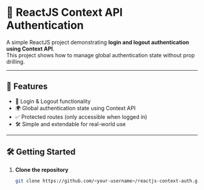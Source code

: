 # 🔐 ReactJS Context API Authentication  

A simple ReactJS project demonstrating **login and logout authentication using Context API**.  
This project shows how to manage global authentication state without prop drilling.  

---

## 🚀 Features  

- 🔑 Login & Logout functionality  
- 🌍 Global authentication state using Context API  
- ✅ Protected routes (only accessible when logged in)  
- 🛠️ Simple and extendable for real-world use  

---

## 🛠️ Getting Started  

1. **Clone the repository**  
   ```bash
   git clone https://github.com/<your-username>/reactjs-context-auth.git
